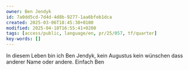 ```yaml
---
owner: Ben Jendyk
id: 7a0dd5cd-7d4d-4d8b-9277-1aa6bfeb1dca
created: 2025-03-06T18:45:30+0100
modified: 2025-04-18T16:55:41+0200
tags: [access/public, language/en, pr/25/057, tf/quarter]
key-words: []
---
```


In diesem Leben bin ich Ben Jendyk, kein Augustus kein wünschen dass anderer Name oder andere. Einfach Ben